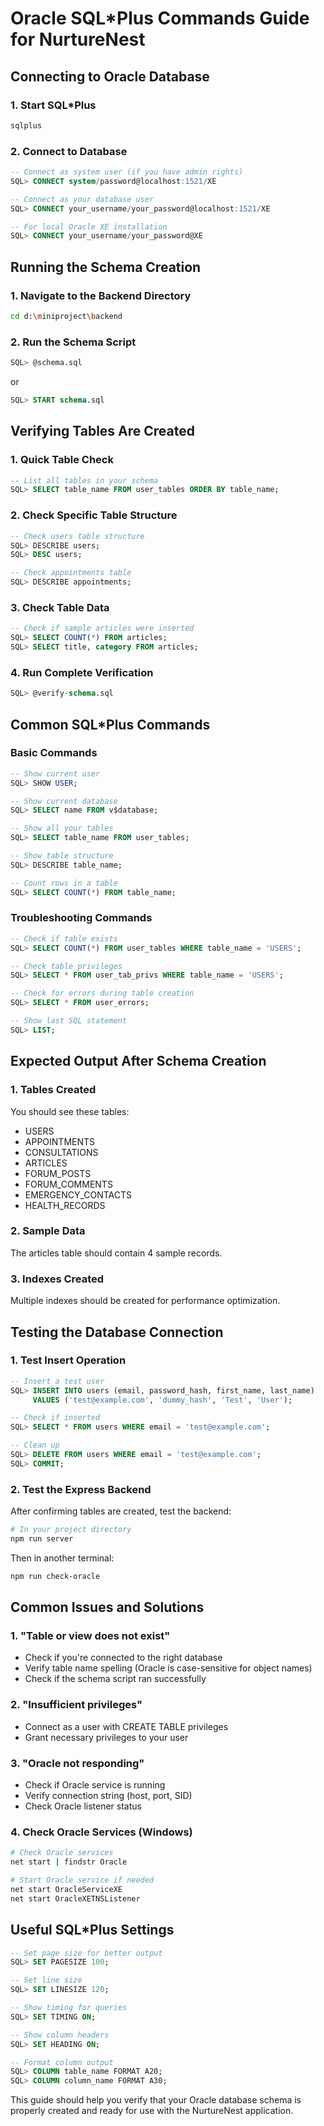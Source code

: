 # Oracle SQL*Plus Commands Guide for NurtureNest

## Connecting to Oracle Database

### 1. Start SQL*Plus
```bash
sqlplus
```

### 2. Connect to Database
```sql
-- Connect as system user (if you have admin rights)
SQL> CONNECT system/password@localhost:1521/XE

-- Connect as your database user
SQL> CONNECT your_username/your_password@localhost:1521/XE

-- For local Oracle XE installation
SQL> CONNECT your_username/your_password@XE
```

## Running the Schema Creation

### 1. Navigate to the Backend Directory
```bash
cd d:\miniproject\backend
```

### 2. Run the Schema Script
```sql
SQL> @schema.sql
```
or
```sql
SQL> START schema.sql
```

## Verifying Tables Are Created

### 1. Quick Table Check
```sql
-- List all tables in your schema
SQL> SELECT table_name FROM user_tables ORDER BY table_name;
```

### 2. Check Specific Table Structure
```sql
-- Check users table structure
SQL> DESCRIBE users;
SQL> DESC users;

-- Check appointments table
SQL> DESCRIBE appointments;
```

### 3. Check Table Data
```sql
-- Check if sample articles were inserted
SQL> SELECT COUNT(*) FROM articles;
SQL> SELECT title, category FROM articles;
```

### 4. Run Complete Verification
```sql
SQL> @verify-schema.sql
```

## Common SQL*Plus Commands

### Basic Commands
```sql
-- Show current user
SQL> SHOW USER;

-- Show current database
SQL> SELECT name FROM v$database;

-- Show all your tables
SQL> SELECT table_name FROM user_tables;

-- Show table structure
SQL> DESCRIBE table_name;

-- Count rows in a table
SQL> SELECT COUNT(*) FROM table_name;
```

### Troubleshooting Commands
```sql
-- Check if table exists
SQL> SELECT COUNT(*) FROM user_tables WHERE table_name = 'USERS';

-- Check table privileges
SQL> SELECT * FROM user_tab_privs WHERE table_name = 'USERS';

-- Check for errors during table creation
SQL> SELECT * FROM user_errors;

-- Show last SQL statement
SQL> LIST;
```

## Expected Output After Schema Creation

### 1. Tables Created
You should see these tables:
- USERS
- APPOINTMENTS
- CONSULTATIONS
- ARTICLES
- FORUM_POSTS
- FORUM_COMMENTS
- EMERGENCY_CONTACTS
- HEALTH_RECORDS

### 2. Sample Data
The articles table should contain 4 sample records.

### 3. Indexes Created
Multiple indexes should be created for performance optimization.

## Testing the Database Connection

### 1. Test Insert Operation
```sql
-- Insert a test user
SQL> INSERT INTO users (email, password_hash, first_name, last_name) 
     VALUES ('test@example.com', 'dummy_hash', 'Test', 'User');

-- Check if inserted
SQL> SELECT * FROM users WHERE email = 'test@example.com';

-- Clean up
SQL> DELETE FROM users WHERE email = 'test@example.com';
SQL> COMMIT;
```

### 2. Test the Express Backend
After confirming tables are created, test the backend:

```bash
# In your project directory
npm run server
```

Then in another terminal:
```bash
npm run check-oracle
```

## Common Issues and Solutions

### 1. "Table or view does not exist"
- Check if you're connected to the right database
- Verify table name spelling (Oracle is case-sensitive for object names)
- Check if the schema script ran successfully

### 2. "Insufficient privileges"
- Connect as a user with CREATE TABLE privileges
- Grant necessary privileges to your user

### 3. "Oracle not responding"
- Check if Oracle service is running
- Verify connection string (host, port, SID)
- Check Oracle listener status

### 4. Check Oracle Services (Windows)
```bash
# Check Oracle services
net start | findstr Oracle

# Start Oracle service if needed
net start OracleServiceXE
net start OracleXETNSListener
```

## Useful SQL*Plus Settings

```sql
-- Set page size for better output
SQL> SET PAGESIZE 100;

-- Set line size
SQL> SET LINESIZE 120;

-- Show timing for queries
SQL> SET TIMING ON;

-- Show column headers
SQL> SET HEADING ON;

-- Format column output
SQL> COLUMN table_name FORMAT A20;
SQL> COLUMN column_name FORMAT A30;
```

This guide should help you verify that your Oracle database schema is properly created and ready for use with the NurtureNest application.
